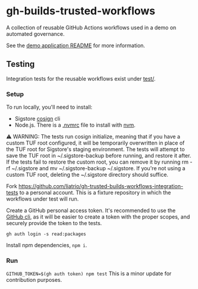 # gh-builds-trusted-workflows

A collection of reusable GitHub Actions workflows used in a demo on automated governance.

See the [demo application README](https://github.com/liatrio/gh-trusted-builds-app#workflows) for more information.

## Testing

Integration tests for the reusable workflows exist under [test/](test).

### Setup

To run locally, you'll need to install:
- Sigstore [cosign](https://docs.sigstore.dev/cosign/installation/) cli
- Node.js. There is a [.nvmrc](.nvmrc) file to install with [nvm](https://github.com/nvm-sh/nvm).

⚠️ WARNING: The tests run cosign initialize, meaning that if you have a custom TUF root configured, it will be temporarily overwritten in place of the TUF root for Sigstore's staging environment. 
The tests will attempt to save the TUF root in ~/.sigstore-backup before running, and restore it after.
If the tests fail to restore the custom root, you can remove it by running rm -rf ~/.sigstore and mv ~/.sigstore-backup ~/.sigstore. 
If you're not using a custom TUF root, deleting the ~/.sigstore directory should suffice.

Fork https://github.com/liatrio/gh-trusted-builds-workflows-integration-tests to a personal account.
This is a fixture repository in which the workflows under test will run.

Create a GitHub personal access token. 
It's recommended to use the [GitHub cli](https://cli.github.com/),
as it will be easier to create a token with the proper scopes, 
and securely provide the token to the tests.

`gh auth login -s read:packages`

Install npm dependencies, `npm i`.

### Run

`GITHUB_TOKEN=$(gh auth token) npm test`
This is a minor update for contribution purposes.
